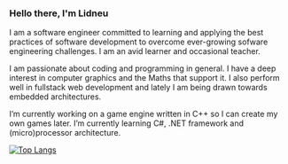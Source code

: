 ### Hello there, I'm Lidneu


I am a software engineer committed to learning and applying the best practices of software development to overcome ever-growing sofware engineering challenges. I am an avid learner and occasional teacher.

I am passionate about coding and programming in general. I have a deep interest in computer graphics and the Maths that support it.
I also perform well in fullstack web development and lately I am being drawn towards embedded architectures. 

I’m currently working on a game engine written in C++ so I can create my own games later. I’m currently learning C#, .NET framework and (micro)processor architecture.

 <span>[![Top Langs](https://github-readme-stats.vercel.app/api/top-langs/?username=LPFOXX&theme=nord&layout=compact&langs_count=8)](https://github.com/LPFOXX)</span>

<!-- 
![Lidneu's GitHub stats](https://github-readme-stats.vercel.app/api?username=LPFOXX&theme=nord&hide_title=false&hide_rank=true&show_icons=true&count_private=true&include_all_commits=true&disable_animations=true)

![Lidneu's wakatime stats](https://github-readme-stats.vercel.app/api/wakatime?username=phyahz&&theme=nord&hide_title=true&layout=compact)
-->
